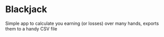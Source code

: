 # Blackjack

Simple app to calculate you earning (or losses) over many hands, exports them to a handy CSV file
